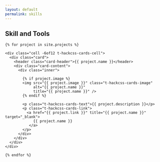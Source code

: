 ```yaml
---
layout: default
permalink: skills
---
```



<section>

  <h2>Skill and Tools</h2>

  <div class="grid t-hackcss-cards">

    {% for project in site.projects %}

    <div class="cell -6of12 t-hackcss-cards-cell">
      <div class="card">
        <header class="card-header">{{ project.name }}</header>
        <div class="card-content">
          <div class="inner">

            {% if project.image %}
            <img src="{{ project.image }}" class="t-hackcss-cards-image"
                 alt="{{ project.name }}"
                 title="{{ project.name }}" />
            {% endif %}

            <p class="t-hackcss-cards-text">{{ project.description }}</p>
            <p class="t-hackcss-cards-link">
              <a href="{{ project.link }}" title="{{ project.name }}" target="_blank">
                 {{ project.name }}
               </a>
            </p>
          </div>
        </div>
      </div>
    </div>

    {% endfor %}

  </div>
</section>
